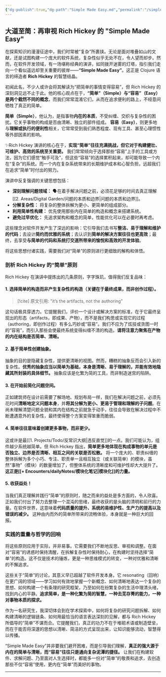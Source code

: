 ```yaml
---
{"dg-publish":true,"dg-path":"Simple Made Easy.md","permalink":"/simple-made-easy/","created":"2025-04-20T11:45:00.000Z","updated":"2025-04-20 11:46"}
---
```



## 大道至简：再审视 Rich Hickey 的 "Simple Made Easy"

在探索知识的漫漫征途中，我们时常被“复杂”所裹挟。无论是面对堆叠如山的文献，还是试图构建一个庞大的软件系统，复杂性似乎无处不在，令人望而却步。然而，在软件开发领域，有一场堪称经典的演讲，如同拨开迷雾的灯塔，指引我们走向一个看似遥远却至关重要的彼岸——**“Simple Made Easy”**。这正是 Clojure 语言的缔造者 **Rich Hickey** 的智慧结晶。

初闻此名，不少人或许会将其解读为“把简单的事情变得容易”，但 Rich Hickey 的深刻洞见远不止于此。他的核心观点在于，**“简单”（Simple）与“容易”（Easy）是两个截然不同的概念**，而我们常常混淆它们，从而在追求便利的路上，不经意间牺牲了真正的简单。

**简单（Simple）**，他认为，是指事物**内在的本质**，不受纠缠、交织与复杂性的困扰。它关乎事物的构成是否由清晰、独立的部件组成。
**容易（Easy）**，则更多地与**理解或执行的便利性**相关，它常常受到我们熟悉程度、现有工具、甚至心理惯性等外部因素的影响。

✨Rich Hickey 演讲的核心在于，**实现“简单”往往充满挑战，但它对于构建健壮、可维护、高效的系统至关重要。** 我们常常倾向于选择那些“容易”上手的工具或方法，因为它们感觉“触手可及”，但这些“容易”的选择累积起来，却可能导致一个内在“复杂”的系统。而一个内在复杂系统带来的长期维护成本和心智负担，远超我们在追求“简单”时付出的努力。

演讲中反复强调的关键思想包括：

- **深刻理解问题领域：** 🗣️在着手解决问题之前，必须花足够的时间去真正理解[[2. Areas/Digital Garden/问题的本质和边界\|问题的本质和边界]]。
- **分解复杂性：** 将复杂的整体拆解为更小、更简单的组成部分。
- **利用简单性构建：** 优先使用那些内在简单的构造和概念来搭建系统。
- **避免过早优化：** 先追求架构和概念的简单，性能优化可以在必要时再考虑。

这些理念对软件开发产生了深远的影响：它引导我们去书写**整洁、易于理解和维护的代码**；去设计**简约而优雅的系统**；去认识到**简单的解决方案往往也更高效**；最终，去享受**与简单的代码和系统打交道所带来的愉悦和高效的开发体验**。

将这些思想付诸实践，需要我们对“简单”的原则进行更细致的解构和体悟。

### 剖析 Rich Hickey 的“简单”原则

Rich Hickey 在演讲中提炼出的几条原则，字字珠玑，值得我们反复品味：

#### 1. 选择简单的构造而非产生复杂性的构造（关键在于最终成果，而非创作过程）。

> [!cite]
> 原文引用: "it’s the artifacts, not the authoring"

这句话极具穿透力。它提醒我们，评价一个设计或解决方案的标准，在于它最终呈现出的形态（artifacts，即成果、产物），而不是我们构思或实现它的过程（authoring，即创作过程）有多么巧妙或“容易”。我们不应为了炫技或贪图一时的“容易”，而引入那些会使最终系统变得纠缠不清的构造。**请将注意力聚焦在产物的内在结构是否简单、清晰。**

#### 2. 基于简单性创建抽象。

抽象的目的是隐藏复杂性，提供更清晰的视图。然而，糟糕的抽象反而会引入新的复杂性。**优秀的抽象应当以简单为基础，本身是清晰、易于理解的，并能有效地隐藏其所封装的具体细节。** 抽象应该是化繁为简的工具，而非制造迷宫的陷阱。

#### 3. 在开始前简化问题空间。

正如建筑师在设计前需要了解场地、规划布局一样，我们在解决问题之前，必须先花时间**清晰地定义问题本身**，并**将其分解为更小、更易于管理和理解的子问题**。在尚未理解清楚问题全貌和其内在结构之前就急于动手，往往会导致在解决过程中不断遭遇意外的复杂性，最终使得整个方案变得笨重而脆弱。

#### 4. 简单往往意味着创建更多事物，而非更少。

这或许是最[[1. Projects/Todo/反常识大纲\|违反直觉]]的一点。我们可能认为，组件越少系统越简单。但 Rich Hickey 指出，**简单更多地体现在构成事物的单元是否独立、边界是否清晰、相互之间的关联是否松散。** 将一个庞大的、职责纠缠的整体拆解为多个小巧、专注、职责单一且相互独立（或关联简单）的模块，虽然“事物”（模块）的数量增加了，但整体系统的清晰度和可维护性却大大提升了。**这正是[[+ Encounters/dailyNotes/模块化笔记\|模块化]]的力量。**

#### 5. 收获益处！

当我们真正理解并践行“简单”的原则时，随之而来的益处是多方面的，令人欣喜。正如我们付出了努力去整理一个混沌的思绪，最终收获的是头脑的清明和前行的力量。在软件世界，这意味着**代码质量的提升、系统的易维护性、生产力的提高以及错误的减少。** 这种由内而外的简单所带来的流畅体验，本身就是一种巨大的回报。

### 实践的重量与哲学的回响

将这些原则应用于实际，并非易事。它需要我们不断地反思、审视和调整。在面对“容易”的诱惑时保持清醒，在拆解复杂性时保持耐心，在构建时坚持选择“简单”的构造。这不仅是技术的锤炼，更是一种思维模式的转变，一种对优雅和清晰的不懈追求。

这些关于“简单”的讨论，其意义早已超越了软件开发本身。它 resonating（回响）在更广阔的领域——学习如何有效地掌握一个新概念、如何清晰地表达一个复杂的思想、如何构建一个有条理的研究框架，乃至如何在纷繁复杂的生活中理清头绪，找到内心的平静。**追求简单，是一种化繁为简的智慧，一种去芜存菁的能力，一种对事物本质的探求。**

作为一名研究生，我深切体会到在学术探索中，如何将复杂的研究问题拆解、如何构建清晰的逻辑链条、如何用最恰当的语言表达深刻的见解，都与 Rich Hickey 所倡导的“简单”不谋而合。它提醒我们，真正的功力不在于堆砌术语或制造壁垒，而在于能否将深邃的思想以清晰、简洁的方式呈现出来，让知识能够流动，智慧得以传播。

“Simple Made Easy”并非要我们避开困难，而是引导我们理解，**真正的强大源于内在的简单与清晰，而“容易”往往只是通向复杂泥潭的捷径。** 让我们在构建软件、求解问题、乃至面对人生选择时，都能多一份对“简单”的敬畏和追求，去创造那些不仅“容易”使用，更内在“简单”而美好的事物。

---
